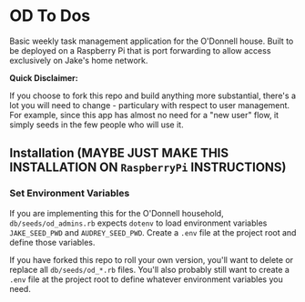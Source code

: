 # OD To Dos

Basic weekly task management application for the O'Donnell house. Built to be deployed on a Raspberry Pi that is port forwarding to allow access exclusively on Jake's home network.

**Quick Disclaimer:**

If you choose to fork this repo and build anything more substantial, there's a lot you will need to change - particulary with respect to user management. For example, since this app has almost no need for a "new user" flow, it simply seeds in the few people who will use it.

## Installation (MAYBE JUST MAKE THIS INSTALLATION ON `RaspberryPi` INSTRUCTIONS)

### Set Environment Variables

If you are implementing this for the O'Donnell household, `db/seeds/od_admins.rb` expects `dotenv` to load environment variables `JAKE_SEED_PWD` and `AUDREY_SEED_PWD`. Create a `.env` file at the project root and define those variables.

If you have forked this repo to roll your own version, you'll want to delete or replace all `db/seeds/od_*.rb` files. You'll also probably still want to create a `.env` file at the project root to define whatever environment variables you need.
